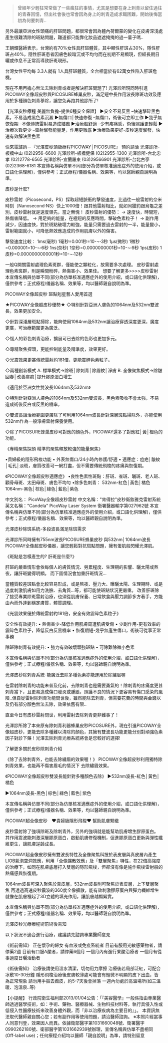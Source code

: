 > 曾經年少輕狂常常做了一些瘋狂的事情，尤其是想要在身上刺青以留住過往的青春回憶，但出社會後也常會因為身上的刺青造成求職困難，開始後悔當初為何要刺青..

 
 
另外最讓亞洲女性頭痛的肝斑問題，都很常會因為體內荷爾蒙的變化在皮膚深淺處產生很難清除的斑點問題，難道都只能靠化妝品遮遮掩掩的過一輩子嗎..
 
王朝輝醫師表示，台灣約有70%女性具肝斑體質，其中顯性肝斑占30%，隱性肝斑占40%，隱性肝斑患者因膚色較暗沉或不均勻而在初期不易顯現，但經長期日曬或作息不正常而導致肝斑現形。
 
台灣女性平均每 3.3人就有 1人具肝斑體質，全台相當於有62萬女性陷入肝斑危機。
 

 
 
現在不用再擔心無法去除刺青或者是解決肝斑問題了!
光澤診所現同時引進PICOWAY全像超皮秒與PICOSURE蜂巢皮秒，滿足短中長作用波長除斑功效及應用於多種顏色刺青移除，讓您免再跑其他診所了!
 
【光澤皮秒療程 美麗無負擔-提供6種安全保證】
►安全不易反黑 –快速擊碎黑色素，不易造成黑色素沉澱
►無傷口│快速修復 –無傷口，術後可立即工作
►幾乎無恢復期 –不像傳統雷射易造成結痂
►治療超舒適 –少有疼痛感，術後照護更輕鬆
►治療次數更少 –雷射擊發能量足，作用更徹底
►治療效果更好-皮秒速度擊發，快速有效解決黑色素
 
快來電諮詢－『光澤皮秒頂級療程PICOWAY│PICOSURE』
預約請洽
光澤診所-板橋中山 (02)2956-6600
光澤診所-板橋健保 (02)2955-1300
光澤診所-台北忠孝 (02)2778-6565
光澤診所-宜蘭羅東 (03)29566901
光澤診所-台北古亭 (02)2368-6181
本宣傳名稱與仿單不同(部分為仿單核准適應症外的使用介紹，或口語化供理解)，僅供參考；正式療程/儀器名稱、效果等，均以醫師親自說明為準。

皮秒是什麼?

皮秒雷射（Picosecond，PS）採取超短脈衝的擊發速度，比過往一般雷射的奈米時刻（Nanosecond‧NS）快上1000倍！跟其他雷射相比，就如同獵豹跟烏龜之差別，皮秒雷射就是速度領先，當之無愧！
皮秒雷射的優勢：
→ 速度快，時間短，熱傷害降低。
→ 用足夠的能量，在極短的反應時間，擊破色素粒子！
→ 副作用減少，因速度快，對於斑點破壞力較強，能量只需要過去雷射的一半，能量變小，雷射範圍就小，可降低熱效應造成的作用肌膚以外的傷害。
 
擊發速度比較：
1ms(毫秒) 1毫秒=0.001秒=10-¬‐3秒
1μs(微秒) 1微秒=0.000001=10-¬‐6秒
1ns(奈秒) 1奈秒=0.0000000001秒=10-¬‐9秒
1ps(皮秒) 1皮秒=0.0000000000001秒=10-¬‐12秒
 
 

 
一般Q開關雷射處理色素斑群，僅能使之顆粒化，故需要多次處理。 皮秒雷射處理色素斑群，則是瞬間粉碎，熱傷害小、效果佳。
想要了解更多>>>>皮秒雷射
本宣傳名稱與仿單不同(部分為仿單核准適應症外的使用介紹，或口語化供理解)，僅供參考；正式療程/儀器名稱、效果等，均以醫師親自說明為準。

PICOWAY全像超皮秒 斑點剋星藝人愛用首選


 
★PICOWAY全像超皮秒優勢★
◇特別針對亞洲人膚色的1064nm及532nm雙波長，效果更加安全。
 
◇針對深淺層斑點掃除，能夠使用1064nm及532nm讓治療穿透深度更深，廣度更廣，可治療範圍更為廣泛。
 
◇惱人的彩色刺青治療，擴展可已去除的色彩也更加多元。
 
◇專精聚焦探頭，更能控制能量及精準度，效果更好。
 
◇光震效果更甚傳統雷射約181倍，更能震碎色素粒子。
 
◇兩種創新模式
A. 標準模式→除斑│除刺青│除眉紋│淨膚
B. 全像聚焦模式→除皺回春│改善痘疤│提升膠原蛋白增生

 
《適用於亞洲女性雙波長1064nm及532nm》

 
◇特別針對亞洲人膚色的1064nm及532nm雙波長，黑色素吸收不會太強，不易造成術後反白或反黑的機率。
 
◇雙波長讓治療範圍更廣除了可利用1064nm波長針對深層斑點掃除外，亦能使用532nm作為一般淨膚雷射保養使用。
 
◇除了PICOSURE蜂巢皮秒可對應的顏色外，PICOWAY還多了對應紅│黃│橙色的功能。
 

 
《專精聚焦探頭 精準的聚焦釋放較強的能量聚焦》

 
•貴婦級的隱形飛梭功能
• 外表無傷口/24小時內修護/舒適
• 適應症：痘疤│皺紋│毛孔│淡斑，膚質改善可一網打盡，但不需要傳統飛梭的疼痛與恢復期。
 
 
 
《PICOWAY全像超皮秒適應症》
•良性色素性斑點：肝斑、雀斑、曬斑、老人斑、顴骨母斑、太田母斑、膚色不均勻
•除多色刺青：
532nm-紅色│黃色│橘色
1064nm-黑色│棕色│綠色│藍色│紫色
 

 
中文別名： PicoWay全像超皮秒雷射
中文名稱："肯得拉"皮秒衛釹雅克雷射系統
英文名稱："Candela" PicoWay Laser System
衛署醫器輸字第027962號
本宣傳名稱與仿單不同(部分為仿單核准適應症外的使用介紹，或口語化供理解)，僅供參考；正式療程/儀器名稱、效果等，均以醫師親自說明為準。

光澤皮秒除斑系統-多段波長滿足除斑需求

光澤診所同時擁有755nm波長PICOSURE蜂巢皮秒 與532nm│1064nm波長PICOWAY全像超皮秒儀器，讓您輕鬆對抗斑點問題，擁有蛋肌般閃耀光澤肌。
 
 
《斑點是怎樣產生的? 肝斑是什麼?》

 
肝斑的嚴重情形會依每個人的膚質情況、勞累程度、生理期的影響、曬太陽或熬夜，讓肝斑變得明顯。 而下圖情況會加重肝斑情況...

當體質較差斑點會比較容易形成，或是熬夜、壓力大、曝曬太陽、生理期時、或是過度刺激肌膚如用力洗臉、去角質…等，都可能使斑點狀況更嚴重。
改善肝斑除了接受專業除斑雷射治療，也須從肌膚保養、日常飲食與壓力調節多方著手，方能由內而外達到穩定膚質，體質調理。
 
《光震效果優於傳統雷射約181倍，安全有效震碎色素粒子》

安全性有效提升:
• 熱傷害少-降低作用肌膚周遭肌膚受傷
• 少副作用-更有效率的震碎色素粒子，降低反白反黑機率
• 恢復期短-幾乎無產生傷口，術後可從事正常事務
 
除斑除刺青有效提升:
• 強力有效破壞頑強斑點
• 可除難除微小色素

 
 

本宣傳名稱與仿單不同(部分為仿單核准適應症外的使用介紹，或口語化供理解)，僅供參考；正式療程/儀器名稱、效果等，均以醫師親自說明為準。

光澤皮秒除刺青系統-能廣泛去除多種色素亦能運用於除繡眉喔

在雷射除刺青的功能未普及化前，去除刺青也是需要勇氣的！除刺青的疼痛度更甚刺青當下，且更易造成傷口發炎或腫脹，照護不良的情況下更容易有傷口感染的風險..但自從雷射除刺青功能問世後，雖然能除去刺青，但需要花費的時間與金錢以及仍有部分顏色無法去除，效果依舊有限..

直至今日有皮秒雷射問世，利用雷射去除刺青更非難事了！
 
光澤診所除了本來原有除刺青利器蜂巢皮秒PICOSURE外，現在引進PICOWAY全像超皮秒，更能去除多種難以清除的顏色，其擁有雙波長功能更能分別對頑強色素因子對診下藥！光澤去除刺青光療系統將會是您較好的選擇!
 
 
 了解更多關於皮秒除刺青介紹
 
《除了去除刺青外，也能去除繡眉的效果喔！》
PICOWAY全像超皮秒利用獨特除刺青效果，也能再不傷害眉毛的情況下 去除繡眉效果。
 

 
《PICOWAY全像超皮秒雙波長能針對多種顏色去除》
►532nm波長-紅色│黃色│橘色

►1064nm波長-黑色│棕色│綠色│藍色│紫色

本宣傳名稱與仿單不同(部分為仿單核准適應症外的使用介紹，或口語化供理解)，僅供參考；正式療程/儀器名稱、效果等，均以醫師親自說明為準。

PICOWAY超全像皮秒　♥貴婦級隱形飛梭♥ 幫助肌膚緊緻


皮秒雷射除了強項除斑及除刺青外，另外的強項就是能幫助肌膚增生膠原蛋白。
其作用震波能刺激深層膠原蛋白，啟動肌膚修復機制，促進膠原蛋白更新與彈性纖維更生，讓肌膚逆齡成長。

PICOWAY超全像皮秒擁有雙波長特性及全像聚焦科技於表皮層與真皮層內產生LIOB氣泡空洞效應，利用「全像擴散效應」及「雙層聚焦」特性，在22倍高強度的治療下，如同在肌膚底層打入雙層的隱形飛梭，但卻沒有像是施作飛梭雷射般的熱痛感與恢復期。
 
1064nm波長可深入聚焦於真皮層，532nm波長則可聚焦於表皮層，上下雙層聚焦 再透過高速皮秒震波的360度全像擴散，能有效刺激膠原蛋白與彈力纖維增生 就像在肌膚裡起了3D立體的填充作用，讓肌膚越顯緊實。

本宣傳名稱與仿單不同(部分為仿單核准適應症外的使用介紹，或口語化供理解)，僅供參考；正式療程/儀器名稱、效果等，均以醫師親自說明為準。

光澤皮秒光療療程術前術後需知

以下狀況不適合進行治療，建議請先諮詢專業醫師意見
 
《術前需知》
正在懷孕的婦女
有血液或免疫系統者
目前有服用光敏感藥物者，請停藥2週
目前有口服A酸者，請停藥6個月
一個月內有進行果酸治療者
一個月有從事過度日曬活動者
 
《術後需知》
治療後請使用溫水清潔，切勿用力摩擦
治療後若局部泛紅，可配合冰敷10-30分鐘
隱形飛梭治療後皮膚較薄處可能會有輕微不明顯的皮下出血，皆為正常現象
請勿用手摳去痂皮，約5-7天後會掉落
一週內勿處於高溫場所(如三溫暖、泡溫泉..等)
 
【小提醒】 行政院衛生福利部2013/01/04公告：「『美容醫學』一般係指由專業醫師透過醫學技術，如：手術、藥物、醫療器械、生物科技材料等，執行具侵入性或低侵入性醫療技術來改善身體外觀，而『非以治療疾病為主要目的』」。 本資訊無法取代醫師親自關心您；若有副作用等使用問題，請洽醫師諮詢。
※本照片經當事人同意刊登，效果因人而異。依據衛部醫字第1031660048號、衛署醫字0990262180號、衛部醫字第1031662939號辦理，宣傳名稱與仿單不盡相同(Off-label use)；任何療程介紹均以醫師「親自說明」為準，請特別留意
